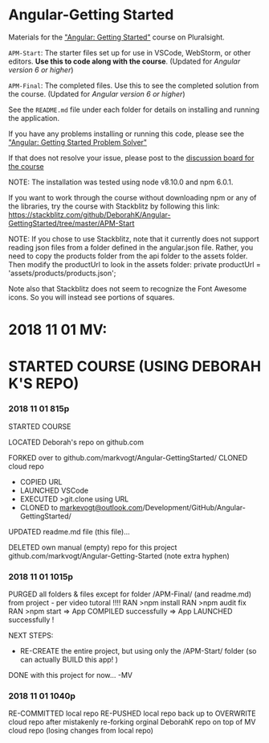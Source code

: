 # Angular-Getting Started
Materials for the ["Angular: Getting Started"](http://bit.ly/Angular-GettingStarted) course on Pluralsight.

`APM-Start`: The starter files set up for use in VSCode, WebStorm, or other editors. **Use this to code along with the course**. (Updated for <i>Angular version 6 or higher</i>)

`APM-Final`: The completed files. Use this to see the completed solution from the course. (Updated for <i>Angular version 6 or higher</i>)

See the `README.md` file under each folder for details on installing and running the application.

If you have any problems installing or running this code, please see the ["Angular: Getting Started Problem Solver"](http://blogs.msmvps.com/deborahk/angular-2-getting-started-problem-solver/)

If that does not resolve your issue, please post to the [discussion board for the course](https://app.pluralsight.com/library/courses/angular-2-getting-started-update/discussion)

NOTE: The installation was tested using node v8.10.0 and npm 6.0.1.

If you want to work through the course without downloading npm or any of the libraries, try the course with Stackblitz by following this link: https://stackblitz.com/github/DeborahK/Angular-GettingStarted/tree/master/APM-Start

NOTE: If you chose to use Stackblitz, note that it currently does not support reading json files from a folder defined in the angular.json file. Rather, you need to copy the products folder from the api folder to the assets folder. Then modify the productUrl to look in the assets folder: private productUrl = 'assets/products/products.json';

Note also that Stackblitz does not seem to recognize the Font Awesome icons. So you will instead see portions of squares.

# 2018 11 01 MV:
# STARTED COURSE (USING DEBORAH K'S REPO)

### 2018 11 01 815p 
STARTED COURSE

LOCATED Deborah's repo on github.com

FORKED over to github.com/markvogt/Angular-GettingStarted/
CLONED cloud repo
* COPIED URL
* LAUNCHED VSCode
* EXECUTED >git.clone using URL
* CLONED to markevogt@outlook.com/Development/GitHub/Angular-GettingStarted/

UPDATED readme.md file (this file)...

DELETED own manual (empty) repo for this project github.com/markvogt/Angular-Getting-Started  (note extra hyphen)

### 2018 11 01 1015p
PURGED all folders & files except for folder /APM-Final/    (and readme.md) from project - per video tutoral !!!! 
RAN >npm install
RAN >npm audit fix
RAN >npm start 
=> App COMPILED successfully
=> App LAUNCHED successfully ! 

NEXT STEPS: 
* RE-CREATE the entire project, but using only the /APM-Start/ folder (so can actually BUILD this app! )

DONE with this project for now... 
-MV

### 2018 11 01 1040p 
RE-COMMITTED local repo
RE-PUSHED local repo back up to OVERWRITE cloud repo after mistakenly re-forking orginal DeborahK repo on top of MV cloud repo (losing changes from local repo)
